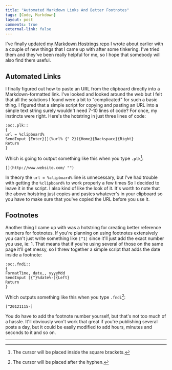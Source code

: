 ```yaml
---
title: "Automated Markdown Links And Better Footnotes"
tags: [Code, Markdown]
layout: post
comments: true
external-link: false
---
```


I've finally updated [my Markdown Hostrings repo](https://github.com/gummesson/markdown-hotstrings "Markdown Hotstrings on GitHub") I wrote about earlier with a couple of new things that I came up with after some tinkering. I've tried them and they've been really helpful for me, so I hope that somebody will also find them useful.

## Automated Links

I finally figured out how to paste an URL from the clipboard directly into a Markdown-formatted link. I've looked and looked around the web but I felt that all the solutions I found were a bit to "complicated" for such a basic thing. I figured that a simple script for copying and pasting an URL into a simple text string surely wouldn't need 7-10 lines of code? For once, my instincts were right. Here's the hotstring in just three lines of code:

	:oc:.plk::
	{ 
	url = %clipboard%
	SendInput {Enter}[](%url% {" 2}){Home}{Backspace}{Right}
	Return
	}

Which is going to output something like this when you type `.plk`[^20121115-1]:

	[](http://www.website.com/ "")

In theory the `url = %clipboard%` line is unnecessary, but I've had trouble with getting the `%clipboard%` to work properly a few times So I decided to leave it in the script. I also kind of like the look of it. It's worth to note that the above hotstring just copies and pastes whatever's in your clipboard so you have to make sure that you've copied the URL before you use it.

## Footnotes

Another thing I came up with was a hotstring for creating better reference numbers for footnotes. If you're planning on using footnotes extensively you can't just write something like `[^1]` since it'll just add the exact number you use, ie: 1. That means that if you're using several of those on the same page it'll get messy, so I threw together a simple script that adds the date inside a footnote:

	:oc:.fndi::
	{ 
	FormatTime, date,, yyyyMdd
	SendInput [{^}%date%-]{Left}
	Return
	}

Which outputs something like this when you type `.fndi`[^20121115-2]:

	[^20121115-]

You do have to add the footnote number yourself, but that's not too much of a hassle. It'll obviously won't work that great if you're publishing several posts a day, but it could be easily modified to add hours, minutes and seconds to it and so on.

***

[^20121115-1]: The cursor will be placed inside the square brackets.
[^20121115-2]: The cursor will be placed after the hyphen.